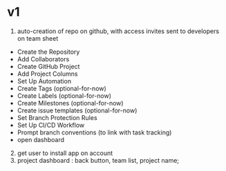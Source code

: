 # v1

1. auto-creation of repo on github, with access invites sent to developers on team sheet

- Create the Repository
- Add Collaborators
- Create GitHub Project
- Add Project Columns
- Set Up Automation
- Create Tags (optional-for-now)
- Create Labels (optional-for-now)
- Create Milestones (optional-for-now)
- Create issue templates (optional-for-now)
- Set Branch Protection Rules
- Set Up CI/CD Workflow
- Prompt branch conventions (to link with task tracking)
- open dashboard

2. get user to install app on account
3. project dashboard : back button, team list, project name;
